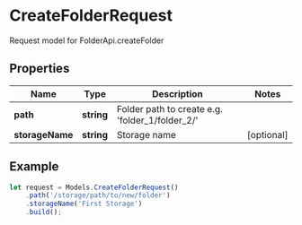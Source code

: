 # CreateFolderRequest

Request model for FolderApi.createFolder

## Properties

Name | Type | Description | Notes
---- | ---- | ----------- | -----
**path** | **string**| Folder path to create e.g. 'folder_1/folder_2/' |
**storageName** | **string**| Storage name | [optional]

## Example
```typescript
let request = Models.CreateFolderRequest()
    .path('/storage/path/to/new/folder')
    .storageName('First Storage')
    .build();
```
